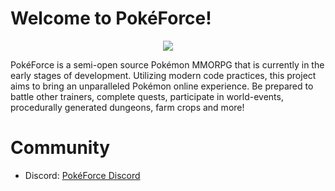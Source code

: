 # Welcome to PokéForce!

<p align="center">
  <img src="https://cdn.discordapp.com/attachments/961002027528380506/1162422702649381006/image.png?ex=65451c01&is=6532a701&hm=9e9f2a9bf42e7ff870d9d57bacd2e9ca10f76ed6500894af2e682fe03bb561f8&" />
  <br>
</p>

PokéForce is a semi-open source Pokémon MMORPG that is currently in the early stages of development. Utilizing modern code practices, this project aims to bring an unparalleled Pokémon online experience. Be prepared to battle other trainers, complete quests, participate in world-events, procedurally generated dungeons, farm crops and more!

# Community

- Discord: [PokéForce Discord](https://discord.gg/pokeforce)
